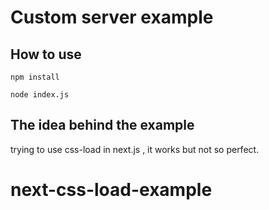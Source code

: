 
# Custom server example

## How to use

 `npm install`
 
 `node index.js`

## The idea behind the example

trying to use css-load in next.js , it works but not so perfect. 

# next-css-load-example
